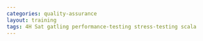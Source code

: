 ```yaml
---
categories: quality-assurance
layout: training
tags: 4H Sat gatling performance-testing stress-testing scala
---
```

